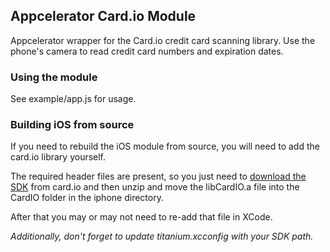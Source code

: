 ## Appcelerator Card.io Module

Appcelerator wrapper for the Card.io credit card scanning library. Use the phone's camera to read credit card numbers and expiration dates.

### Using the module

See example/app.js for usage.

### Building iOS from source

If you need to rebuild the iOS module from source, you will need to add the card.io library yourself. 

The required header files are present, so you just need to [download the SDK](https://github.com/card-io/card.io-iOS-SDK) from card.io and then unzip and move the libCardIO.a file into the CardIO folder in the iphone directory.

After that you may or may not need to re-add that file in XCode.

_Additionally, don't forget to update titanium.xcconfig with your SDK path._